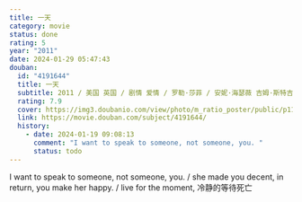 ```yaml
---
title: 一天
category: movie
status: done
rating: 5
year: "2011"
date: 2024-01-29 05:47:43
douban:
  id: "4191644"
  title: 一天
  subtitle: 2011 / 美国 英国 / 剧情 爱情 / 罗勒·莎菲 / 安妮·海瑟薇 吉姆·斯特吉斯
  rating: 7.9
  cover: https://img3.doubanio.com/view/photo/m_ratio_poster/public/p1103205323.jpg
  link: https://movie.douban.com/subject/4191644/
  history:
    - date: 2024-01-19 09:08:13
      comment: "I want to speak to someone, not someone, you. "
      status: todo
---
```


I want to speak to someone, not someone, you. / she made you decent, in return, you make her happy. / live for the moment, 冷静的等待死亡
